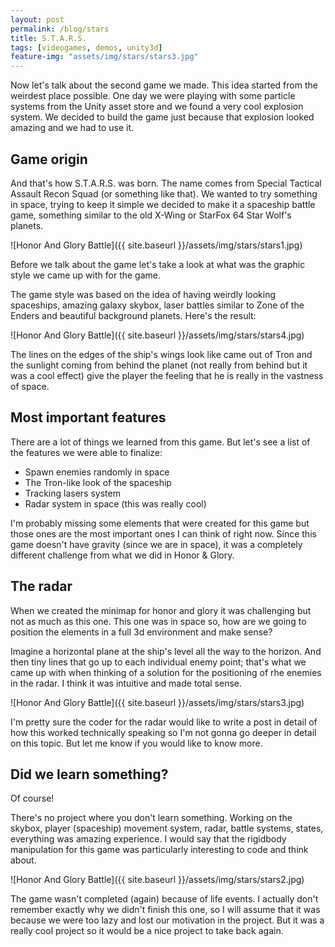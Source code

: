 ```yaml
---
layout: post
permalink: /blog/stars
title: S.T.A.R.S.
tags: [videogames, demos, unity3d]
feature-img: "assets/img/stars/stars3.jpg"
---
```


Now let's talk about the second game we made. This idea started from the weirdest place possible. One day we were playing with some particle systems from the Unity asset store and we found a very cool explosion system. We decided to build the game just because that explosion looked amazing and we had to use it. 

## Game origin

And that's how S.T.A.R.S. was born. The name comes from Special Tactical Assault Recon Squad (or something like that). We wanted to try something in space, trying to keep it simple we decided to make it a spaceship battle game, something similar to the old X-Wing or StarFox 64 Star Wolf's planets. 

![Honor And Glory Battle]({{ site.baseurl }}/assets/img/stars/stars1.jpg)

Before we talk about the game let's take a look at what was the graphic style we came up with for the game. 

The game style was based on the idea of having weirdly looking spaceships, amazing galaxy skybox, laser battles similar to Zone of the Enders and beautiful background planets. Here's the result:

![Honor And Glory Battle]({{ site.baseurl }}/assets/img/stars/stars4.jpg)

The lines on the edges of the ship's wings look like came out of Tron and the sunlight coming from behind the planet (not really from behind but it was a cool effect) give the player the feeling that he is really in the vastness of space. 

## Most important features 

There are a lot of things we learned from this game. But let's see a list of the features we were able to finalize:

* Spawn enemies randomly in space
* The Tron-like look of the spaceship
* Tracking lasers system
* Radar system in space (this was really cool)

I'm probably missing some elements that were created for this game but those ones are the most important ones I can think of right now. Since this game doesn't have gravity (since we are in space), it was a completely different challenge from what we did in Honor & Glory. 

## The radar

When we created the minimap for honor and glory it was challenging but not as much as this one. This one was in space so, how are we going to position the elements in a full 3d environment and make sense? 

Imagine a horizontal plane at the ship's level all the way to the horizon. And then tiny lines that go up to each individual enemy point; that's what we came up with when thinking of a solution for the positioning of rhe enemies in the radar. I think it was intuitive and made total sense.

![Honor And Glory Battle]({{ site.baseurl }}/assets/img/stars/stars3.jpg)

I'm pretty sure the coder for the radar would like to write a post in detail of how this worked technically speaking so I'm not gonna go deeper in detail on this topic. But let me know if you would like to know more.

## Did we learn something?

Of course! 

There's no project where you don't learn something. Working on the skybox, player (spaceship) movement system, radar, battle systems, states, everything was amazing experience. I would say that the rigidbody manipulation for this game was particularly interesting to code and think about. 

![Honor And Glory Battle]({{ site.baseurl }}/assets/img/stars/stars2.jpg)

The game wasn't completed (again) because of life events. I actually don't remember exactly why we didn't finish this one, so I will assume that it was because we were too lazy and lost our motivation in the project. But it was a really cool project so it would be a nice project to take back again. 